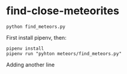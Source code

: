 # find-close-meteorites
`python find_meteors.py`

First install pipenv, then:


```
pipenv install
pipenv run "pyhton meteors/find_meteors.py"
```

Adding another line
